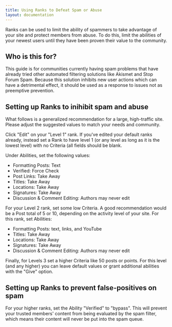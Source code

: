 ```yaml
---
title: Using Ranks to Defeat Spam or Abuse
layout: documentation
---
```


Ranks can be used to limit the ability of spammers to take advantage of your site and protect members from abuse. To do this, limit the abilities of your newest users until they have been proven their value to the community.

## Who is this for?

This guide is for communities currently having spam problems that have already tried other automated filtering solutions like Akismet and Stop Forum Spam. Because this solution inhibits new user actions which can have a detrimental effect, it should be used as a response to issues not as preemptive prevention.

## Setting up Ranks to inihibit spam and abuse

What follows is a generalized recommendation for a large, high-traffic site. Please adjust the suggested values to match your needs and community.

Click "Edit" on your "Level 1" rank. If you've edited your default ranks already, instead set a Rank to have level 1 (or any level as long as it is the lowest level) with no Criteria (all fields should be blank. 

Under Abilities, set the following values:

* Formatting Posts: Text
* Verified: Force Check
* Post Links: Take Away
* Titles: Take Away
* Locations: Take Away
* Signatures: Take Away
* Discussion & Comment Editing: Authors may never edit

For your Level 2 rank, set some low Criteria. A good recommendation would be a Post total of 5 or 10, depending on the activity level of your site. For this rank, set Abilities:

* Formatting Posts: text, links, and YouTube
* Titles: Take Away
* Locations: Take Away
* Signatures: Take Away
* Discussion & Comment Editing: Authors may never edit

Finally, for Levels 3 set a higher Criteria like 50 posts or points. For this level (and any higher) you can leave default values or grant additional abilities with the "Give" option.

## Setting up Ranks to prevent false-positives on spam

For your higher ranks, set the Ability "Verified" to "bypass". This will prevent your trusted members' content from being evaluated by the spam filter, which means their content will never be put into the spam queue.
